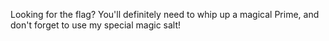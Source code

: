 Looking for the flag? You'll definitely need to whip up a magical Prime, and don't forget to use my special magic salt!
